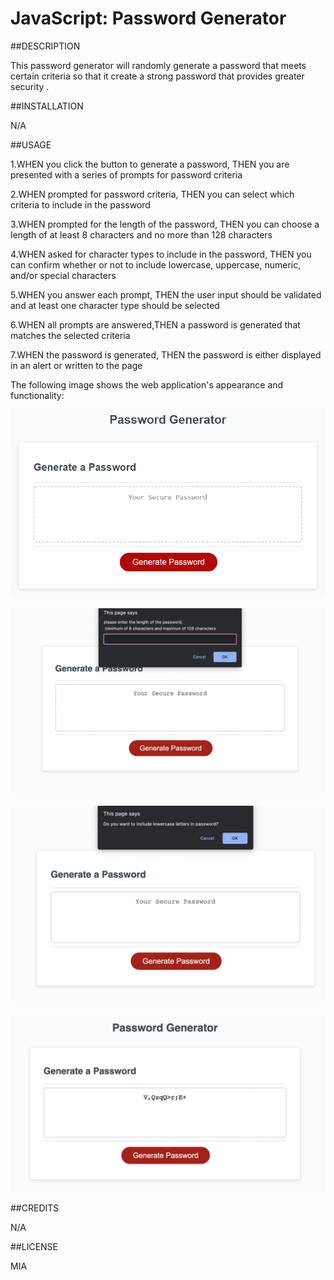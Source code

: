 # JavaScript: Password Generator

##DESCRIPTION

This password generator will randomly generate a password that meets certain criteria so that it create a strong password that provides greater security .

##INSTALLATION

N/A

##USAGE


1.WHEN you click the button to generate a password, THEN  you are presented with a series of prompts for password criteria

2.WHEN prompted for password criteria, THEN you can select which criteria to include in the password

3.WHEN prompted for the length of the password, THEN you can choose a length of at least 8 characters and no more than 128 characters


4.WHEN asked for character types to include in the password, THEN you can confirm whether or not to include lowercase, uppercase, numeric, and/or special characters

5.WHEN you answer each prompt, THEN the user input should be validated and at least one character type should be selected

6.WHEN all prompts are answered,THEN a password is generated that matches the selected criteria

7.WHEN the password is generated, THEN the password is either displayed in an alert or written to the page


The following image shows the web application's appearance and functionality:

![The Password Generator application displays a red button to "Generate Password".](./Assets/03-javascript-homework-demo.png)


![Screenshot](./Assets/prompt1.png)

![Screenshot](./Assets/prompt2.png)

![Screenshot](./Assets/finaloutput.png)

##CREDITS

N/A

##LICENSE

MIA
